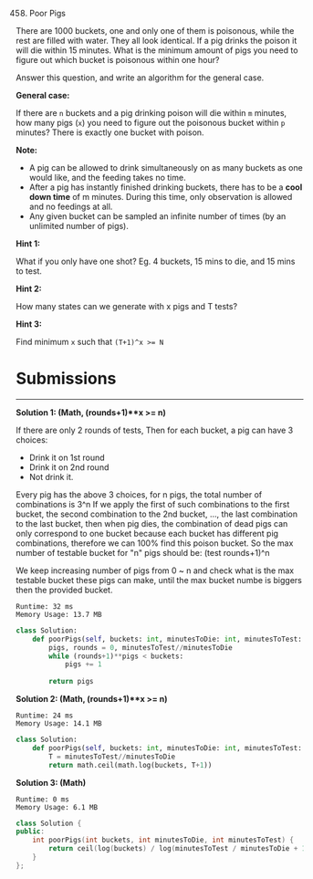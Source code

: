 458. Poor Pigs

There are 1000 buckets, one and only one of them is poisonous, while the rest are filled with water. They all look identical. If a pig drinks the poison it will die within 15 minutes. What is the minimum amount of pigs you need to figure out which bucket is poisonous within one hour?

Answer this question, and write an algorithm for the general case.

 

**General case:**

If there are `n` buckets and a pig drinking poison will die within `m` minutes, how many pigs (`x`) you need to figure out the poisonous bucket within `p` minutes? There is exactly one bucket with poison.

 

**Note:**

* A pig can be allowed to drink simultaneously on as many buckets as one would like, and the feeding takes no time.
* After a pig has instantly finished drinking buckets, there has to be a **cool down time** of m minutes. During this time, only observation is allowed and no feedings at all.
* Any given bucket can be sampled an infinite number of times (by an unlimited number of pigs).

**Hint 1:**

What if you only have one shot? Eg. 4 buckets, 15 mins to die, and 15 mins to test.

**Hint 2:**

How many states can we generate with x pigs and T tests?

**Hint 3:**

Find minimum `x` such that `(T+1)^x >= N`


# Submissions
---
**Solution 1: (Math, (rounds+1)\*\*x >= n)**

If there are only 2 rounds of tests,
Then for each bucket, a pig can have 3 choices:

* Drink it on 1st round
* Drink it on 2nd round
* Not drink it.

Every pig has the above 3 choices, for n pigs, the total number of combinations is 3^n
If we apply the first of such combinations to the first bucket, the second combination to the 2nd bucket, ..., the last combination to the last bucket, then when pig dies, the combination of dead pigs can only correspond to one bucket because each bucket has different pig combinations, therefore we can 100% find this poison bucket.
So the max number of testable bucket for "n" pigs should be:
(test rounds+1)^n

We keep increasing number of pigs from 0 ~ n and check what is the max testable bucket these pigs can make, until the max bucket numbe is biggers then the provided bucket.

```
Runtime: 32 ms
Memory Usage: 13.7 MB
```
```python
class Solution:
    def poorPigs(self, buckets: int, minutesToDie: int, minutesToTest: int) -> int:
        pigs, rounds = 0, minutesToTest//minutesToDie
        while (rounds+1)**pigs < buckets:
            pigs += 1
            
        return pigs
```

**Solution 2: (Math, (rounds+1)\*\*x >= n)**
```
Runtime: 24 ms
Memory Usage: 14.1 MB
```
```python
class Solution:
    def poorPigs(self, buckets: int, minutesToDie: int, minutesToTest: int) -> int:
        T = minutesToTest//minutesToDie
        return math.ceil(math.log(buckets, T+1))
```

**Solution 3: (Math)**
```
Runtime: 0 ms
Memory Usage: 6.1 MB
```
```c++
class Solution {
public:
    int poorPigs(int buckets, int minutesToDie, int minutesToTest) {
        return ceil(log(buckets) / log(minutesToTest / minutesToDie + 1));
    }
};
```
